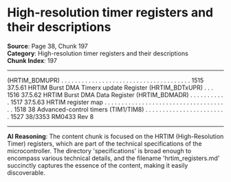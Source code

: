 # High-resolution timer registers and their descriptions

**Source**: Page 38, Chunk 197  
**Category**: High-resolution timer registers and their descriptions  
**Chunk Index**: 197

---

(HRTIM_BDMUPR) . . . . . . . . . . . . . . . . . . . . . . . . . . . . . . . . . . . . . . 1515
37.5.61 HRTIM Burst DMA Timerx update Register (HRTIM_BDTxUPR) . . . 1516
37.5.62 HRTIM Burst DMA Data Register (HRTIM_BDMADR) . . . . . . . . . . . 1517
37.5.63 HRTIM register map . . . . . . . . . . . . . . . . . . . . . . . . . . . . . . . . . . . . . 1518
38 Advanced-control timers (TIM1/TIM8) . . . . . . . . . . . . . . . . . . . . . . . . 1527
38/3353 RM0433 Rev 8

---

**AI Reasoning**: The content chunk is focused on the HRTIM (High-Resolution Timer) registers, which are part of the technical specifications of the microcontroller. The directory 'specifications' is broad enough to encompass various technical details, and the filename 'hrtim_registers.md' succinctly captures the essence of the content, making it easily discoverable.
